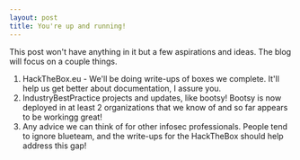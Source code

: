 ```yaml
---
layout: post
title: You're up and running!
---
```


This post won't have anything in it but a few aspirations and ideas. The blog will focus on a couple things.

1) HackTheBox.eu - We'll be doing write-ups of boxes we complete. It'll help us get better about documentation, I assure you.
2) IndustryBestPractice projects and updates, like bootsy! Bootsy is now deployed in at least 2 organizations that we know of and so far appears to be workingg great!
3) Any advice we can think of for other infosec professionals. People tend to ignore blueteam, and the write-ups for the HackTheBox should help address this gap!
